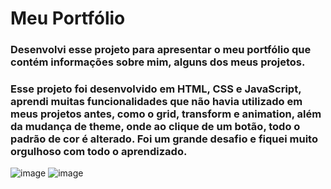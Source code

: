 # Meu Portfólio

### Desenvolvi esse projeto para apresentar o meu portfólio que contém informações sobre mim, alguns dos meus projetos.

### Esse projeto foi desenvolvido em HTML, CSS e JavaScript, aprendi muitas funcionalidades que não havia utilizado em meus projetos antes, como o grid, transform e animation, além da mudança de theme, onde ao clique de um botão, todo o padrão de cor é alterado. Foi um grande desafio e fiquei muito orgulhoso com todo o aprendizado.

![image](https://user-images.githubusercontent.com/86333045/159387686-92b68963-1c45-4bbc-84d4-113f997eaed5.png)
![image](https://user-images.githubusercontent.com/86333045/159387733-60de73ab-75b5-4e4e-9dd9-d3fff02ab64f.png)


